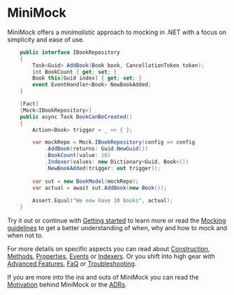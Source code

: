 # MiniMock

MiniMock offers a _minimalistic_ approach to mocking in .NET with a focus on simplicity and ease of use. 

```csharp
    public interface IBookRepository
    {
        Task<Guid> AddBook(Book book, CancellationToken token);
        int BookCount { get; set; }
        Book this[Guid index] { get; set; }
        event EventHandler<Book> NewBookAdded;
    }

    [Fact]
    [Mock<IBookRepository>]
    public async Task BookCanBeCreated()
    {
        Action<Book> trigger = _ => { };

        var mockRepo = Mock.IBookRepository(config => config
            .AddBook(returns: Guid.NewGuid())
            .BookCount(value: 10)
            .Indexer(values: new Dictionary<Guid, Book>())
            .NewBookAdded(trigger: out trigger));
        
        var sut = new BookModel(mockRepo);
        var actual = await sut.AddBook(new Book());
        
        Assert.Equal("We now have 10 books", actual);
    }
```

Try it out or continue with [Getting started](guide/getting-started.md) to learn more or read the [Mocking guidelines](guide/mocking-guidelines.md) to get a better understanding of when, why and how to mock and when not to.

For more details on specific aspects you can read about [Construction](guide/construction.md), [Methods](guide/methods.md), [Properties](guide/properties.md), [Events](guide/events.md) or 
[Indexers](guide/indexers.md).
Or you shift into high gear with [Advanced Features](advanced-features.md), [FaQ](faq.md) or [Troubleshooting](troubleshooting.md).

If you are more into the ins and outs of MiniMock you can read the [Motivation](motivation.md) behind MiniMock or the [ADRs](ADR/README.md).
